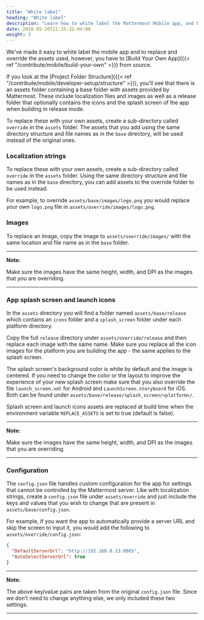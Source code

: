 ```yaml
---
title: "White label"
heading: "White label"
description: "Learn how to white label the Mattermost Mobile app, and how to replace and override the assets used for your Mattermost deployment."
date: 2018-05-20T11:35:32-04:00
weight: 3
---
```


We've made it easy to white label the mobile app and to replace and override the assets used, however, you have to [Build Your Own App]({{< ref "/contribute/mobile/build-your-own" >}}) from source.

If you look at the [Project Folder Structure]({{< ref "/contribute/mobile/developer-setup/structure" >}}), you'll see that there is an assets folder containing a base folder with assets provided by Mattermost. These include localization files and images as well as a release folder that optionally contains the icons and the splash screen of the app when building in release mode.

To replace these with your own assets, create a sub-directory called `override` in the `assets` folder. The assets that you add using the same directory structure and file names as in the `base` directory, will be used instead of the original ones.

### Localization strings

To replace these with your own assets, create a sub-directory called `override` in the `assets` folder. Using the same directory structure and file names as in the `base` directory, you can add assets to the override folder to be used instead.

For example, to override `assets/base/images/logo.png` you would replace your own `logo.png` file in `assets/override/images/logo.png`.

### Images

To replace an image, copy the image to `assets/override/images/` with the same location and file name as in the `base` folder.

---
**Note:**

Make sure the images have the same height, width, and DPI as the images that you are overriding.

---

### App splash screen and launch icons

In the `assets` directory you will find a folder named `assets/base/release` which contains an `icons` folder and a `splash_screen` folder under each platform directory.

Copy the full `release` directory under `assets/override/release` and then replace each image with the same name. Make sure you replace all the icon images for the platform you are building the app - the same applies to the splash screen.

The splash screen's background color is white by default and the image is centered. If you need to change the color or the layout to improve the experience of your new splash screen make sure that you also override the file `launch_screen.xml` for Android and `LaunchScreen.storyboard` for iOS. Both can be found under `assets/base/release/splash_screen/<platform>/`.

Splash screen and launch icons assets are replaced at build time when the environment variable `REPLACE_ASSETS` is set to true (default is false).

---
**Note:**

Make sure the images have the same height, width, and DPI as the images that you are overriding.

---

### Configuration

The `config.json` file handles custom configuration for the app for settings that cannot be controlled by the Mattermost server. Like with localization strings, create a `config.json` file under `assets/override` and just include the keys and values that you wish to change that are present in `assets/base/config.json`.

For example, if you want the app to automatically provide a server URL and skip the screen to input it, you would add the following to `assets/override/config.json`:

```json
{
  "DefaultServerUrl": "http://192.168.0.13:8065",
  "AutoSelectServerUrl": true
}
```
---
**Note:**

The above key/value pairs are taken from the original `config.json` file. Since we don’t need to change anything else, we only included these two settings.

---
